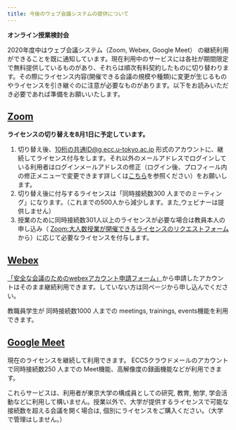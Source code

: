 ```yaml
---
title: 今後のウェブ会議システムの提供について
---
```

**オンライン授業検討会**

2020年度中はウェブ会議システム（Zoom, Webex, Google Meet） の継続利用ができることを既に通知しています。現在利用中のサービスには各社が期間限定で無料提供しているものがあり、それらは順次有料契約したものに切り替わります。その際にライセンス内容(開催できる会議の規模や種類)に変更が生じるものやライセンスを引き継ぐのに注意が必要なものがあります。以下をお読みいただき必要であれば準備をお願いいたします。

## [Zoom](https://utelecon.github.io/zoom/)

**ライセンスの切り替えを8月1日に予定しています。**

1. 切り替え後、10桁の共通ID@g.ecc.u-tokyo.ac.jp 形式のアカウントに、継続してライセンス付与をします。それ以外のメールアドレスでログインしている利用者はログインメールアドレスの修正（ログイン後、プロフィール内の修正メニューで変更できます詳しくは[こちら](zoom-address)を参照ください）をお願いします。
1. 切り替え後に付与するライセンスは「同時接続数300 人までのミーティング」になります。（これまでの500人から減少します。また,ウェビナーは提供しません）
1. 授業のために同時接続数301人以上のライセンスが必要な場合は教員本人の申し込み（ [Zoom:大人数授業が開催できるライセンスのリクエストフォーム](https://forms.office.com/Pages/ResponsePage.aspx?id=T6978HAr10eaAgh1yvlMhHUY5ws7h1xGr9koV-KGC8RUMjNZQTZJWThKUFo1MFBNVzNCRFlTVUQ2SS4u) から）に応じて必要なライセンスを付与します。


## [Webex](https://utelecon.github.io/webex/)

[「安全な会議のためのwebexアカウント申請フォーム」](https://forms.office.com/Pages/ResponsePage.aspx?id=T6978HAr10eaAgh1yvlMhHUY5ws7h1xGr9koV-KGC8RUMUhVRzlRODBIRkczUUpYVlZTM1lRU1kzNy4u)から申請したアカウントはそのまま継続利用できます。していない方は同ページから申し込んでください。

教職員学生が 同時接続数1000 人までの meetings, trainings, events機能を利用できます。

## [Google Meet](https://utelecon.github.io/google_hangouts_meet/)

現在のライセンスを継続して利用できます。 ECCSクラウドメールのアカウントで同時接続数250 人までの Meet機能、高解像度の録画機能などが利用できます。

これらサービスは、利用者が東京大学の構成員としての研究, 教育, 勉学, 学会活動などに利用して構いません。授業以外で、大学が提供するライセンスで可能な接続数を超える会議を開く場合は, 個別にライセンスをご購入ください。（大学で管理はしません。）
